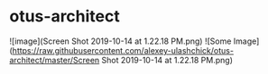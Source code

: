 # otus-architect
![image](Screen Shot 2019-10-14 at 1.22.18 PM.png)
![Some Image](https://raw.githubusercontent.com/alexey-ulashchick/otus-architect/master/Screen Shot 2019-10-14 at 1.22.18 PM.png)
